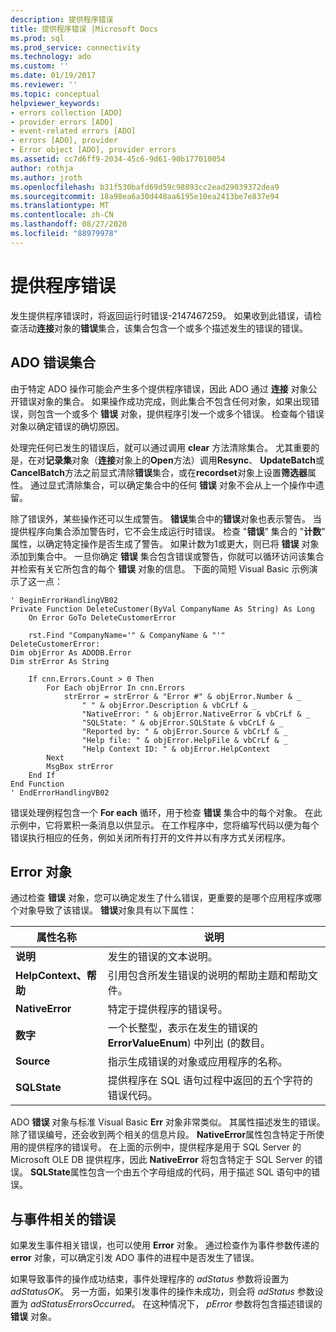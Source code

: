 ```yaml
---
description: 提供程序错误
title: 提供程序错误 |Microsoft Docs
ms.prod: sql
ms.prod_service: connectivity
ms.technology: ado
ms.custom: ''
ms.date: 01/19/2017
ms.reviewer: ''
ms.topic: conceptual
helpviewer_keywords:
- errors collection [ADO]
- provider errors [ADO]
- event-related errors [ADO]
- errors [ADO], provider
- Error object [ADO], provider errors
ms.assetid: cc7d6ff9-2034-45c6-9d61-90b177010054
author: rothja
ms.author: jroth
ms.openlocfilehash: b31f530bafd69d59c98893cc2ead29039372dea9
ms.sourcegitcommit: 18a98ea6a30d448aa6195e10ea2413be7e837e94
ms.translationtype: MT
ms.contentlocale: zh-CN
ms.lasthandoff: 08/27/2020
ms.locfileid: "88979978"
---
```

# <a name="provider-errors"></a>提供程序错误
发生提供程序错误时，将返回运行时错误-2147467259。 如果收到此错误，请检查活动**连接**对象的**错误**集合，该集合包含一个或多个描述发生的错误的错误。  
  
## <a name="the-ado-errors-collection"></a>ADO 错误集合  
 由于特定 ADO 操作可能会产生多个提供程序错误，因此 ADO 通过 **连接** 对象公开错误对象的集合。 如果操作成功完成，则此集合不包含任何对象，如果出现错误，则包含一个或多个 **错误** 对象，提供程序引发一个或多个错误。 检查每个错误对象以确定错误的确切原因。  
  
 处理完任何已发生的错误后，就可以通过调用 **clear** 方法清除集合。 尤其重要的是，在对**记录集**对象（**连接**对象上的**Open**方法）调用**Resync**、 **UpdateBatch**或**CancelBatch**方法之前显式清除**错误**集合，或在**recordset**对象上设置**筛选器**属性。 通过显式清除集合，可以确定集合中的任何 **错误** 对象不会从上一个操作中遗留。  
  
 除了错误外，某些操作还可以生成警告。 **错误**集合中的**错误**对象也表示警告。 当提供程序向集合添加警告时，它不会生成运行时错误。 检查 "**错误**" 集合的 "**计数**" 属性，以确定特定操作是否生成了警告。 如果计数为1或更大，则已将 **错误** 对象添加到集合中。 一旦你确定 **错误** 集合包含错误或警告，你就可以循环访问该集合并检索有关它所包含的每个 **错误** 对象的信息。 下面的简短 Visual Basic 示例演示了这一点：  
  
```  
' BeginErrorHandlingVB02  
Private Function DeleteCustomer(ByVal CompanyName As String) As Long  
    On Error GoTo DeleteCustomerError  
  
    rst.Find "CompanyName='" & CompanyName & "'"  
DeleteCustomerError:  
Dim objError As ADODB.Error  
Dim strError As String  
  
    If cnn.Errors.Count > 0 Then  
        For Each objError In cnn.Errors  
            strError = strError & "Error #" & objError.Number & _  
                " " & objError.Description & vbCrLf & _  
                "NativeError: " & objError.NativeError & vbCrLf & _  
                "SQLState: " & objError.SQLState & vbCrLf & _  
                "Reported by: " & objError.Source & vbCrLf & _  
                "Help file: " & objError.HelpFile & vbCrLf & _  
                "Help Context ID: " & objError.HelpContext  
        Next  
        MsgBox strError  
    End If  
End Function  
' EndErrorHandlingVB02  
```  
  
 错误处理例程包含一个 **For each** 循环，用于检查 **错误** 集合中的每个对象。 在此示例中，它将累积一条消息以供显示。 在工作程序中，您将编写代码以便为每个错误执行相应的任务，例如关闭所有打开的文件并以有序方式关闭程序。  
  
## <a name="the-error-object"></a>Error 对象  
 通过检查 **错误** 对象，您可以确定发生了什么错误，更重要的是哪个应用程序或哪个对象导致了该错误。 **错误**对象具有以下属性：  
  
|属性名称|说明|  
|-------------------|-----------------|  
|**说明**|发生的错误的文本说明。|  
|**HelpContext、帮助**|引用包含所发生错误的说明的帮助主题和帮助文件。|  
|**NativeError**|特定于提供程序的错误号。|  
|**数字**|一个长整型，表示在发生的错误的 **ErrorValueEnum**) 中列出 (的数目。|  
|**Source**|指示生成错误的对象或应用程序的名称。|  
|**SQLState**|提供程序在 SQL 语句过程中返回的五个字符的错误代码。|  
  
 ADO **错误** 对象与标准 Visual Basic **Err** 对象非常类似。 其属性描述发生的错误。 除了错误编号，还会收到两个相关的信息片段。 **NativeError**属性包含特定于所使用的提供程序的错误号。 在上面的示例中，提供程序是用于 SQL Server 的 Microsoft OLE DB 提供程序，因此 **NativeError** 将包含特定于 SQL Server 的错误。 **SQLState**属性包含一个由五个字母组成的代码，用于描述 SQL 语句中的错误。  
  
## <a name="event-related-errors"></a>与事件相关的错误  
 如果发生事件相关错误，也可以使用 **Error** 对象。 通过检查作为事件参数传递的 **error** 对象，可以确定引发 ADO 事件的进程中是否发生了错误。  
  
 如果导致事件的操作成功结束，事件处理程序的 *adStatus* 参数将设置为 *adStatusOK*。 另一方面，如果引发事件的操作未成功，则会将 *adStatus* 参数设置为 *adStatusErrorsOccurred*。 在这种情况下， *pError* 参数将包含描述错误的 **错误** 对象。

